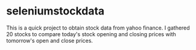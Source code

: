 # seleniumstockdata
This is a quick project to obtain stock data from yahoo finance. I gathered 20 stocks to compare today's stock opening and closing prices with tomorrow's open and close prices.
